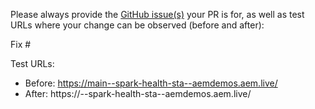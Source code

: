 Please always provide the [GitHub issue(s)](../issues) your PR is for, as well as test URLs where your change can be observed (before and after):

Fix #<gh-issue-id>

Test URLs:
- Before: https://main--spark-health-sta--aemdemos.aem.live/
- After: https://<branch>--spark-health-sta--aemdemos.aem.live/
